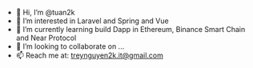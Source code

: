 - 👋 Hi, I’m @tuan2k
- 👀 I’m interested in Laravel and Spring and Vue
- 🌱 I’m currently learning build Dapp in Ethereum, Binance Smart Chain and Near Protocol
- 💞️ I’m looking to collaborate on ...
- 📫 Reach me at: treynguyen2k.it@gmail.com

<!---
tuan2k/tuan2k is a ✨ special ✨ repository because its `README.md` (this file) appears on your GitHub profile.
You can click the Preview link to take a look at your changes.
--->
